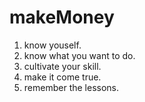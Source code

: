 # makeMoney

1. know youself.
2. know what you want to do.
3. cultivate your skill.
4. make it come true.
5. remember the lessons.

